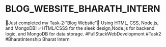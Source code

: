 # BLOG_WEBSITE_BHARATH_INTERN
🚀Just completed my Task-2:"Blog Website"🚀 Using HTML, CSS, Node.js, and MongoDB! ✅HTML/CSSS for the sleek design,Node.js for backend logic, and MongoDB for data storage. #FullStackWebDevelopment #Task2 #BharatIntenship Bharat Intern

